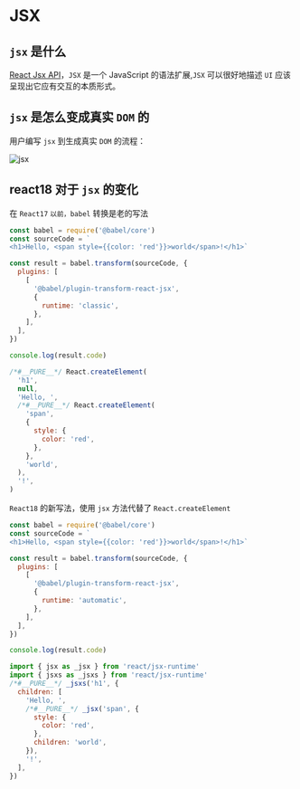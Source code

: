 # JSX

## `jsx` 是什么

[React Jsx API](https://zh-hans.legacy.reactjs.org/docs/introducing-jsx.html)，`JSX` 是一个 JavaScript 的语法扩展,`JSX` 可以很好地描述 `UI` 应该呈现出它应有交互的本质形式。

## `jsx` 是怎么变成真实 `DOM` 的

用户编写 `jsx` 到生成真实 `DOM` 的流程：

![jsx](https://steinsgate.oss-cn-hangzhou.aliyuncs.com/jsx.jpg)

## react18 对于 `jsx` 的变化

在 `React17` `以前，babel` 转换是老的写法

```jsx
const babel = require('@babel/core')
const sourceCode = `
<h1>Hello, <span style={{color: 'red'}}>world</span>!</h1>`

const result = babel.transform(sourceCode, {
  plugins: [
    [
      '@babel/plugin-transform-react-jsx',
      {
        runtime: 'classic',
      },
    ],
  ],
})

console.log(result.code)
```

```jsx
/*#__PURE__*/ React.createElement(
  'h1',
  null,
  'Hello, ',
  /*#__PURE__*/ React.createElement(
    'span',
    {
      style: {
        color: 'red',
      },
    },
    'world',
  ),
  '!',
)
```

`React18` 的新写法，使用 `jsx` 方法代替了 `React.createElement`

```jsx
const babel = require('@babel/core')
const sourceCode = `
<h1>Hello, <span style={{color: 'red'}}>world</span>!</h1>`

const result = babel.transform(sourceCode, {
  plugins: [
    [
      '@babel/plugin-transform-react-jsx',
      {
        runtime: 'automatic',
      },
    ],
  ],
})

console.log(result.code)
```

```jsx
import { jsx as _jsx } from 'react/jsx-runtime'
import { jsxs as _jsxs } from 'react/jsx-runtime'
/*#__PURE__*/ _jsxs('h1', {
  children: [
    'Hello, ',
    /*#__PURE__*/ _jsx('span', {
      style: {
        color: 'red',
      },
      children: 'world',
    }),
    '!',
  ],
})
```
